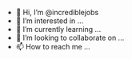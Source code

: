 - 👋 Hi, I’m @incrediblejobs
- 👀 I’m interested in ...
- 🌱 I’m currently learning ...
- 💞️ I’m looking to collaborate on ...
- 📫 How to reach me ...

<!---
incrediblejobs/incrediblejobs is a ✨ special ✨ repository because its `README.md` (this file) appears on your GitHub profile.
You can click the Preview link to take a look at your changes.
--->
